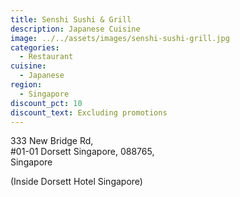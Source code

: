 ```yaml
---
title: Senshi Sushi & Grill
description: Japanese Cuisine
image: ../../assets/images/senshi-sushi-grill.jpg
categories:
  - Restaurant
cuisine:
  - Japanese
region:
  - Singapore
discount_pct: 10
discount_text: Excluding promotions
---
```


333 New Bridge Rd, \
#01-01 Dorsett Singapore, 088765, \
Singapore

(Inside Dorsett Hotel Singapore)
